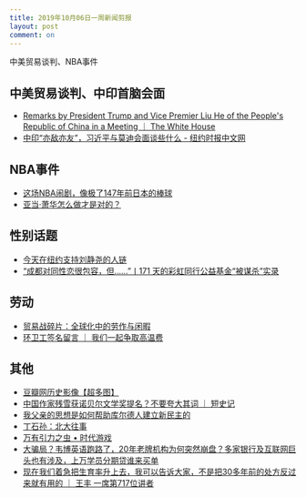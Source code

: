 ```yaml
---
title: 2019年10月06日一周新闻剪报
layout: post
comment: on
---
```


中美贸易谈判、NBA事件

<!--excerpt-->

## 中美贸易谈判、中印首脑会面
* [Remarks by President Trump and Vice Premier Liu He of the People's Republic of China in a Meeting ｜ The White House](https://www.whitehouse.gov/briefings-statements/remarks-president-trump-vice-premier-liu-peoples-republic-china-meeting/)
* [中印“亦敌亦友”，习近平与莫迪会面谈些什么 - 纽约时报中文网](https://cn.nytimes.com/world/20191012/narendra-modi-xi-jinping-india-china/)

## NBA事件
* [这场NBA闹剧，像极了147年前日本的棒球](https://mp.weixin.qq.com/s?__biz=MjM5OTYwOTM0Nw==&mid=2650089863&idx=1&sn=0a914378e8cbbeb12ffa14b9fb44381f&chksm=bf395ceb884ed5fd654b44f6278e72172999afb47916d51774c93a108bdfbfc4c3f92bee4b5b&mpshare=1&scene=1&srcid=&sharer_sharetime=1570688832668&sharer_shareid=2743646f83f973f8e3e5377730d0720f&pass_ticket=cddug%2FCyIBnKUai27WRuFSB7s6dQntPBM4AKmpqx4CQ8zQuSywini8g3KcM0lFGa#rd)
* [亚当·萧华怎么做才是对的？](https://mp.weixin.qq.com/s?__biz=MjM5NTAzMjY2NQ==&mid=2656128880&idx=1&sn=3509a0c0f6a9769bc5b2d27834208e8b&chksm=bd5b54468a2cdd50d9b63eb9a4a26af674a9c1302c6292ade5238b709a98b4d83d19db36e712&mpshare=1&scene=1&srcid=&sharer_sharetime=1571021232505&sharer_shareid=dd05ef6fa40a9a30430290aebe090b10&pass_ticket=cddug%2FCyIBnKUai27WRuFSB7s6dQntPBM4AKmpqx4CQ8zQuSywini8g3KcM0lFGa#rd)

## 性别话题
* [今天在纽约支持刘静尧的人链](https://m.weibo.cn/status/4424690145890710?from=timeline)
* [“成都对同性恋很包容，但……”丨171 天的彩虹同行公益基金“被谋杀”实录](https://mp.weixin.qq.com/s?__biz=MzIwNTcwNTI3Mg==&mid=2247485614&idx=1&sn=03f7cdc379e83b3f24ed5a35a41e7a6f&chksm=972d91f9a05a18efc8965e1321535b5303af50fb6520a0d0ec5805ce07eda4c18956446d241e&mpshare=1&scene=1&srcid=1008Ay4LyykJijXDHQxa28Kk&sharer_sharetime=1571021480089&sharer_shareid=dd05ef6fa40a9a30430290aebe090b10&pass_ticket=cddug%2FCyIBnKUai27WRuFSB7s6dQntPBM4AKmpqx4CQ8zQuSywini8g3KcM0lFGa#rd)

## 劳动
* [贸易战碎片：全球化中的劳作与闲暇](https://mp.weixin.qq.com/s?__biz=MzAwNjA0OTkzMg==&mid=2656216652&idx=1&sn=83c506af74bafa83373e009e188bef37&chksm=80b55fafb7c2d6b9953783f2d8e28764087826ffb89be0b788fa78208cfb7d70597d0a91c6aa&mpshare=1&scene=1&srcid=&sharer_sharetime=1571021301021&sharer_shareid=dd05ef6fa40a9a30430290aebe090b10&pass_ticket=cddug%2FCyIBnKUai27WRuFSB7s6dQntPBM4AKmpqx4CQ8zQuSywini8g3KcM0lFGa#rd)
* [环卫工签名留言 ｜ 我们一起争取高温费](https://mp.weixin.qq.com/s?__biz=MzU3NTI0OTQ5Mg==&mid=2247484372&idx=1&sn=e86759ce3301c6fb50b8b8494bfc4f61&chksm=fd274eefca50c7f968e226370a389270c9ec36e7fbbcdbc9750e248f7e120a9eb923e725f6a0&mpshare=1&scene=1&srcid=&sharer_sharetime=1571021192688&sharer_shareid=dd05ef6fa40a9a30430290aebe090b10&pass_ticket=cddug%2FCyIBnKUai27WRuFSB7s6dQntPBM4AKmpqx4CQ8zQuSywini8g3KcM0lFGa#rd)

## 其他
* [豆瓣网历史影像【超多图】](https://www.douban.com/group/topic/121743650/)
* [中国作家残雪获诺贝尔文学奖提名？不要夸大其词 ｜ 短史记](https://mp.weixin.qq.com/s?__biz=MzIzNTAyODMwOA==&mid=2650214656&idx=1&sn=15a3963dca2b2325f791cd1d58899774&chksm=f0eedb3bc799522d94434f8b961ca3abc79f6db11980fbad0e112e7cd14c53e62f58e7c5ea01&mpshare=1&scene=1&srcid=1014NmGXMrGMBvJxxQxmqoM0&sharer_sharetime=1571021447404&sharer_shareid=dd05ef6fa40a9a30430290aebe090b10&pass_ticket=cddug%2FCyIBnKUai27WRuFSB7s6dQntPBM4AKmpqx4CQ8zQuSywini8g3KcM0lFGa#rd)
* [我父亲的思想是如何帮助库尔德人建立新民主的](https://mp.weixin.qq.com/s?__biz=MzU4NzQ4OTYzMA==&mid=2247484873&idx=1&sn=70c5079ea83b836271a40803bf8220aa&chksm=fdea0df8ca9d84eee64e2de0fad516805dc6bc69d0fad78a67fe47afdd062a4d4daf76557ed8&mpshare=1&scene=1&srcid=1010OJ4jRR2jqUoUDPDk2zbH&sharer_sharetime=1571021424779&sharer_shareid=dd05ef6fa40a9a30430290aebe090b10&pass_ticket=cddug%2FCyIBnKUai27WRuFSB7s6dQntPBM4AKmpqx4CQ8zQuSywini8g3KcM0lFGa#rd)
* [丁石孙：北大往事](https://mp.weixin.qq.com/s?__biz=Mzg5MjA5NjU3NQ==&mid=2247483763&idx=2&sn=1d35c96749987e8d054f5930a3f86b88&chksm=cfc21823f8b5913569b734259020776c7a8f77e543f06102f2ff602b25e71adfd0703e73929e&mpshare=1&scene=1&srcid=&sharer_sharetime=1571021177939&sharer_shareid=dd05ef6fa40a9a30430290aebe090b10&pass_ticket=cddug%2FCyIBnKUai27WRuFSB7s6dQntPBM4AKmpqx4CQ8zQuSywini8g3KcM0lFGa#rd)
* [万有引力之虫 • 时代游戏](https://gravitysworm.com/post/188225182102/%E6%97%B6%E4%BB%A3%E6%B8%B8%E6%88%8F?from=timeline)
* [大骗局？韦博英语跑路了，20年老牌机构为何突然崩盘？多家银行及互联网巨头也有涉及，上万学员分期贷谁来买单](https://mp.weixin.qq.com/s?__biz=MzA3NjM5MjIwOQ==&mid=2651785866&idx=1&sn=d9a493b59cb2d4bd1c68b62688035cbf&chksm=849a58f4b3edd1e2661e3b4d60fa22d8529a5d163ab46821223d3766641c30a46084be27ddda&mpshare=1&scene=1&srcid=&sharer_sharetime=1571021215767&sharer_shareid=dd05ef6fa40a9a30430290aebe090b10&pass_ticket=cddug%2FCyIBnKUai27WRuFSB7s6dQntPBM4AKmpqx4CQ8zQuSywini8g3KcM0lFGa#rd)
* [现在我们着急把生育率升上去，我可以告诉大家，不是把30多年前的处方反过来就有用的 ｜ 王丰 一席第717位讲者](https://mp.weixin.qq.com/s?__biz=MjM5NjYyMjM0MA==&mid=2650889076&idx=1&sn=e362d15fe31dcac61a8b13bec7052b08&chksm=bd13821f8a640b090d943a95e9d487424db2034529f0a73df9471f3f54761f5df574b58e39dc&mpshare=1&scene=1&srcid=&sharer_sharetime=1571021207277&sharer_shareid=dd05ef6fa40a9a30430290aebe090b10&pass_ticket=cddug%2FCyIBnKUai27WRuFSB7s6dQntPBM4AKmpqx4CQ8zQuSywini8g3KcM0lFGa#rd)